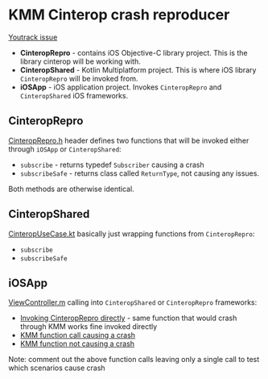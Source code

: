 # KMM Cinterop crash reproducer

[Youtrack issue](https://youtrack.jetbrains.com/issue/KT-50648)

- **CinteropRepro** - contains iOS Objective-C library project. This is the library cinterop will be working with.
- **CinteropShared** - Kotlin Multiplatform project. This is where iOS library `CinteropRepro` will be invoked from.
- **iOSApp** - iOS application project. Invokes `CinteropRepro` and `CinteropShared` iOS frameworks.

## CinteropRepro

[CinteropRepro.h](https://github.com/CityVibes/CinRepro/blob/main/CinteropRepro/CinteropRepro/CinteropRepro.h) header defines two functions that will be invoked either through `iOSApp` or `CinteropShared`:
- `subscribe` - returns typedef `Subscriber` causing a crash
- `subscribeSafe` - returns class called `ReturnType`, not causing any issues.

Both methods are otherwise identical.

## CinteropShared

[CinteropUseCase.kt](https://github.com/CityVibes/CinRepro/blob/main/CinteropShared/src/iosMain/kotlin/me/user/library/CinteropUseCase.kt) basically just wrapping functions from `CinteropRepro`:
- `subscribe`
- `subscribeSafe`

## iOSApp

[ViewController.m](https://github.com/CityVibes/CinRepro/blob/main/iOSApp/iOSApp/ViewController.m) calling into `CinteropShared` or `CinteropRepro` frameworks:
- [Invoking CinteropRepro directly](https://github.com/CityVibes/CinRepro/blob/main/iOSApp/iOSApp/ViewController.m#L17) - same function that would crash through KMM works fine invoked directly
- [KMM function call causing a crash](https://github.com/CityVibes/CinRepro/blob/main/iOSApp/iOSApp/ViewController.m#L26)
- [KMM function not causing a crash](https://github.com/CityVibes/CinRepro/blob/main/iOSApp/iOSApp/ViewController.m#L28)

Note: comment out the above function calls leaving only a single call to test which scenarios cause crash
